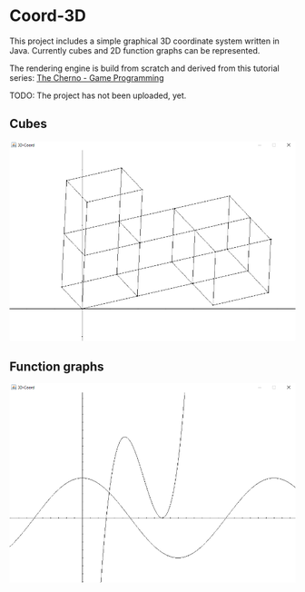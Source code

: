 # Coord-3D
This project includes a simple graphical 3D coordinate system written in Java.
Currently cubes and 2D function graphs can be represented.

The rendering engine is build from scratch and derived from this tutorial series: [The Cherno - Game Programming](https://www.youtube.com/playlist?list=PLlrATfBNZ98eOOCk2fOFg7Qg5yoQfFAdf)

TODO: The project has not been uploaded, yet.

## Cubes
![Coord-3D example](coord3d.png "Cubes")

## Function graphs
![Coord-3D graphs](coord3d_graphs.png "Function graphs")
